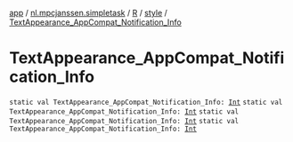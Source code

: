 [app](../../../index.md) / [nl.mpcjanssen.simpletask](../../index.md) / [R](../index.md) / [style](index.md) / [TextAppearance_AppCompat_Notification_Info](.)

# TextAppearance_AppCompat_Notification_Info

`static val TextAppearance_AppCompat_Notification_Info: `[`Int`](https://kotlinlang.org/api/latest/jvm/stdlib/kotlin/-int/index.html)
`static val TextAppearance_AppCompat_Notification_Info: `[`Int`](https://kotlinlang.org/api/latest/jvm/stdlib/kotlin/-int/index.html)
`static val TextAppearance_AppCompat_Notification_Info: `[`Int`](https://kotlinlang.org/api/latest/jvm/stdlib/kotlin/-int/index.html)
`static val TextAppearance_AppCompat_Notification_Info: `[`Int`](https://kotlinlang.org/api/latest/jvm/stdlib/kotlin/-int/index.html)
